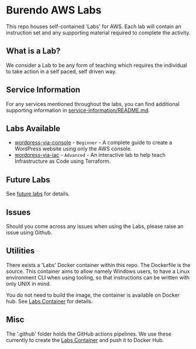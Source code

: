 # Burendo AWS Labs

This repo houses self-contained 'Labs' for AWS.
Each lab will contain an instruction set and any supporting material required to complete the activity.

## What is a Lab?

We consider a Lab to be any form of teaching which requires the individual to take action in a self paced, self driven way.

## Service Information
For any services mentioned throughout the labs, you can find additional supporting information in [service-information/README.md](service-information/README.md).

## Labs Available
- [wordpress-via-console](wordpress-via-console/README.md) - `Beginner` - A complete guide to create a WordPress website using only the AWS console.
- [wordpress-via-iac](wordpress-via-iac/README.md) - `Advanced` - An interactive lab to help teach Infrastructure as Code using Terraform.


## Future Labs
See [future labs](FUTURE-LABS.md) for details.

## Issues
Should you come across any issues when using the Labs, please raise an issue using Github.

## Utilities
There exists a 'Labs' Docker container within this repo. The Dockerfile is the source.
This container aims to allow namely Windows users, to have a Linux environment CLI when using tooling, so that instructions can be written with only UNIX in mind.

You do not need to build the image, the container is available on Docker hub. See [Labs Container](labs/LABS-CONTAINER.md) for details.

## Misc
The '.github' folder holds the GitHub actions pipelines. We use these currently to create the [Labs Container](labs/LABS-CONTAINER.md) and push it to Docker Hub.
